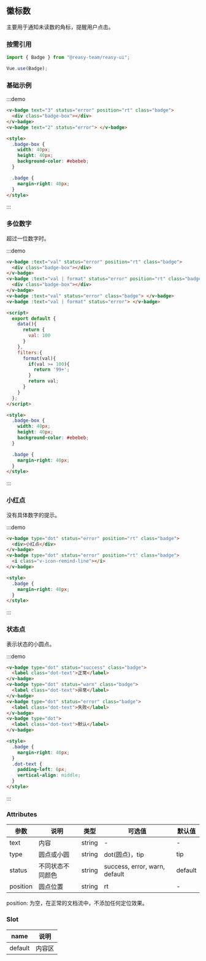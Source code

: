 ## 徽标数

主要用于通知未读数的角标，提醒用户点击。

### 按需引用

```js
import { Badge } from "@reasy-team/reasy-ui";

Vue.use(Badge);
```


### 基础示例

:::demo

```html
<v-badge text="3" status="error" position="rt" class="badge">
  <div class="badge-box"></div>
</v-badge>
<v-badge text="2" status="error"> </v-badge>

<style>
  .badge-box {
    width: 40px;
    height: 40px;
    background-color: #ebebeb;
  }

  .badge {
    margin-right: 40px;
  }
</style>
```

:::

### 多位数字

超过一位数字时。

:::demo

```html
<v-badge :text="val" status="error" position="rt" class="badge">
  <div class="badge-box"></div>
</v-badge>
<v-badge :text="val | format" status="error" position="rt" class="badge">
  <div class="badge-box"></div>
</v-badge>
<v-badge :text="val" status="error" class="badge"> </v-badge>
<v-badge :text="val | format" status="error"> </v-badge>

<script>
  export default {
    data(){
      return {
        val: 100
      }
    },
    filters:{
      format(val){
        if(val >= 100){
          return '99+';
        }
        return val;
      }
    }
  };
</script>

<style>
  .badge-box {
    width: 40px;
    height: 40px;
    background-color: #ebebeb;
  }

  .badge {
    margin-right: 40px;
  }
</style>
```

:::

### 小红点

没有具体数字的提示。

:::demo

```html
<v-badge type="dot" status="error" position="rt" class="badge">
  <div>小红点</div>
</v-badge>
<v-badge type="dot" status="error" position="rt" class="badge">
  <i class="v-icon-remind-line"></i>
</v-badge>

<style>
  .badge {
    margin-right: 40px;
  }
</style>
```

:::

### 状态点

表示状态的小圆点。

:::demo

```html
<v-badge type="dot" status="success" class="badge">
  <label class="dot-text">正常</label>
</v-badge>
<v-badge type="dot" status="warn" class="badge">
  <label class="dot-text">异常</label>
</v-badge>
<v-badge type="dot" status="error" class="badge">
  <label class="dot-text">失败</label>
</v-badge>
<v-badge type="dot">
  <label class="dot-text">默认</label>
</v-badge>

<style>
  .badge {
    margin-right: 40px;
  }
  .dot-text {
    padding-left: 6px;
    vertical-align: middle;
  }
</style>
```

:::

### Attributes

| 参数     | 说明             | 类型   | 可选值                        | 默认值  |
| -------- | ---------------- | ------ | ----------------------------- | ------- |
| text     | 内容             | string | -                             | -       |
| type     | 圆点或小圆       | string | dot(圆点)，tip                | tip     |
| status   | 不同状态不同颜色 | string | success, error, warn, default | default |
| position | 圆点位置         | string | rt                            | -       |

position: 为空，在正常的文档流中，不添加任何定位效果。

### Slot

| name    | 说明   |
| ------- | ------ |
| default | 内容区 |
